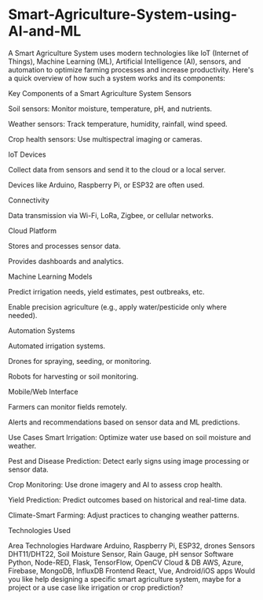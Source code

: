 # Smart-Agriculture-System-using-AI-and-ML
A Smart Agriculture System uses modern technologies like IoT (Internet of Things), Machine Learning (ML), Artificial Intelligence (AI), sensors, and automation to optimize farming processes and increase productivity. Here's a quick overview of how such a system works and its components:

Key Components of a Smart Agriculture System
Sensors

Soil sensors: Monitor moisture, temperature, pH, and nutrients.

Weather sensors: Track temperature, humidity, rainfall, wind speed.

Crop health sensors: Use multispectral imaging or cameras.

IoT Devices

Collect data from sensors and send it to the cloud or a local server.

Devices like Arduino, Raspberry Pi, or ESP32 are often used.

Connectivity

Data transmission via Wi-Fi, LoRa, Zigbee, or cellular networks.

Cloud Platform

Stores and processes sensor data.

Provides dashboards and analytics.

Machine Learning Models

Predict irrigation needs, yield estimates, pest outbreaks, etc.

Enable precision agriculture (e.g., apply water/pesticide only where needed).

Automation Systems

Automated irrigation systems.

Drones for spraying, seeding, or monitoring.

Robots for harvesting or soil monitoring.

Mobile/Web Interface

Farmers can monitor fields remotely.

Alerts and recommendations based on sensor data and ML predictions.

Use Cases
Smart Irrigation: Optimize water use based on soil moisture and weather.

Pest and Disease Prediction: Detect early signs using image processing or sensor data.

Crop Monitoring: Use drone imagery and AI to assess crop health.

Yield Prediction: Predict outcomes based on historical and real-time data.

Climate-Smart Farming: Adjust practices to changing weather patterns.

Technologies Used

Area	Technologies
Hardware	Arduino, Raspberry Pi, ESP32, drones
Sensors	DHT11/DHT22, Soil Moisture Sensor, Rain Gauge, pH sensor
Software	Python, Node-RED, Flask, TensorFlow, OpenCV
Cloud & DB	AWS, Azure, Firebase, MongoDB, InfluxDB
Frontend	React, Vue, Android/iOS apps
Would you like help designing a specific smart agriculture system, maybe for a project or a use case like irrigation or crop prediction?









